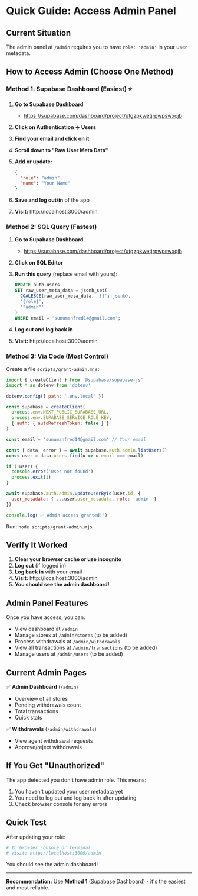 # Quick Guide: Access Admin Panel

## Current Situation
The admin panel at `/admin` requires you to have `role: 'admin'` in your user metadata.

## How to Access Admin (Choose One Method)

### Method 1: Supabase Dashboard (Easiest) ⭐

1. **Go to Supabase Dashboard**
   - https://supabase.com/dashboard/project/utgzpkwetjrpwpswxqjb

2. **Click on Authentication → Users**

3. **Find your email and click on it**

4. **Scroll down to "Raw User Meta Data"**

5. **Add or update:**
   ```json
   {
     "role": "admin",
     "name": "Your Name"
   }
   ```

6. **Save and log out/in** of the app

7. **Visit:** http://localhost:3000/admin

### Method 2: SQL Query (Fastest)

1. **Go to Supabase Dashboard**
   - https://supabase.com/dashboard/project/utgzpkwetjrpwpswxqjb

2. **Click on SQL Editor**

3. **Run this query** (replace email with yours):
   ```sql
   UPDATE auth.users
   SET raw_user_meta_data = jsonb_set(
     COALESCE(raw_user_meta_data, '{}'::jsonb),
     '{role}',
     '"admin"'
   )
   WHERE email = 'sunumanfred14@gmail.com';
   ```

4. **Log out and log back in**

5. **Visit:** http://localhost:3000/admin

### Method 3: Via Code (Most Control)

Create a file `scripts/grant-admin.mjs`:

```javascript
import { createClient } from '@supabase/supabase-js'
import * as dotenv from 'dotenv'

dotenv.config({ path: '.env.local' })

const supabase = createClient(
  process.env.NEXT_PUBLIC_SUPABASE_URL,
  process.env.SUPABASE_SERVICE_ROLE_KEY,
  { auth: { autoRefreshToken: false } }
)

const email = 'sunumanfred14@gmail.com' // Your email

const { data, error } = await supabase.auth.admin.listUsers()
const user = data.users.find(u => u.email === email)

if (!user) {
  console.error('User not found')
  process.exit(1)
}

await supabase.auth.admin.updateUserById(user.id, {
  user_metadata: { ...user.user_metadata, role: 'admin' }
})

console.log('✅ Admin access granted!')
```

Run: `node scripts/grant-admin.mjs`

## Verify It Worked

1. **Clear your browser cache or use incognito**
2. **Log out** (if logged in)
3. **Log back in** with your email
4. **Visit:** http://localhost:3000/admin
5. **You should see the admin dashboard!**

## Admin Panel Features

Once you have access, you can:

- View dashboard at `/admin`
- Manage stores at `/admin/stores` (to be added)
- Process withdrawals at `/admin/withdrawals`
- View all transactions at `/admin/transactions` (to be added)
- Manage users at `/admin/users` (to be added)

## Current Admin Pages

✅ **Admin Dashboard** (`/admin`)
- Overview of all stores
- Pending withdrawals count
- Total transactions
- Quick stats

✅ **Withdrawals** (`/admin/withdrawals`)
- View agent withdrawal requests
- Approve/reject withdrawals

## If You Get "Unauthorized"

The app detected you don't have admin role. This means:

1. You haven't updated your user metadata yet
2. You need to log out and log back in after updating
3. Check browser console for any errors

## Quick Test

After updating your role:

```bash
# In browser console or terminal
# Visit: http://localhost:3000/admin
```

You should see the admin dashboard!

---

**Recommendation:** Use **Method 1** (Supabase Dashboard) - it's the easiest and most reliable.


